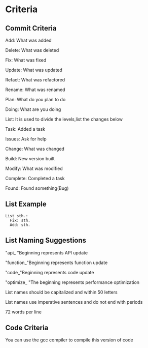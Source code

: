 # Criteria

## Commit Criteria

Add: What was added

Delete: What was deleted

Fix: What was fixed

Update: What was updated

Refact: What was refactored

Rename: What was renamed

Plan: What do you plan to do

Doing: What are you doing

List: It is used to divide the levels,list the changes below

Task: Added a task

Issues: Ask for help

Change: What was changed

Build: New version built

Modify: What was modified

Complete: Completed a task

Found: Found something(Bug)

## List Example
```
List sth.:
  Fix: sth.
  Add: sth.
```

## List Naming Suggestions

"api_ "Beginning represents API update

"function_"Beginning represents function update

"code_"Beginning represents code update

"optimize_ "The beginning represents performance optimization

List names should be capitalized and within 50 letters

List names use imperative sentences and do not end with periods

72 words per line

## Code Criteria

You can use the gcc compiler to compile this version of code